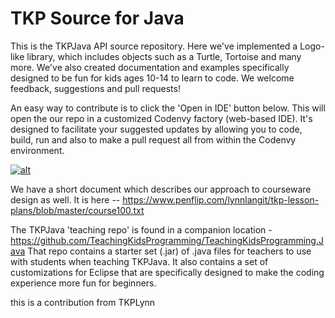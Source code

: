 TKP Source for Java
===================================
This is the TKPJava API source repository. Here we've implemented a Logo-like library, which includes objects such as a Turtle, Tortoise and many more.  We've also created documentation and examples specifically designed to be fun for kids ages 10-14 to learn to code.  We welcome feedback, suggestions and pull requests!  

An easy way to contribute is to click the 'Open in IDE' button below. This will open the our repo in a customized Codenvy factory (web-based IDE). It's designed to facilitate your suggested updates by allowing you to code, build, run and also to make a pull request all from within the Codenvy environment.  

[![alt](https://camo.githubusercontent.com/cc0a65c7f5f132f190b43fdab61a0edfb9c00571/68747470733a2f2f7261776769742e636f6d2f736c656d6575722f34613930306262363833303061323634333637392f7261772f316164326336643738346339326663323138383663373635626336333135613166326565363930632f636f64656e76792d636f6e747269627574652e737667)](https://codenvy.com/f?id=wvze4gb3kkwsvioa)

We have a short document which describes our approach to courseware design as well.  It is here -- https://www.penflip.com/lynnlangit/tkp-lesson-plans/blob/master/course100.txt

The TKPJava 'teaching repo' is found in a companion location - https://github.com/TeachingKidsProgramming/TeachingKidsProgramming.Java
That repo contains a starter set (.jar) of .java files for teachers to use with students when teaching TKPJava.  It also contains a set of customizations for Eclipse that are specifically designed to make the coding experience more fun for beginners.

this is a contribution from TKPLynn




